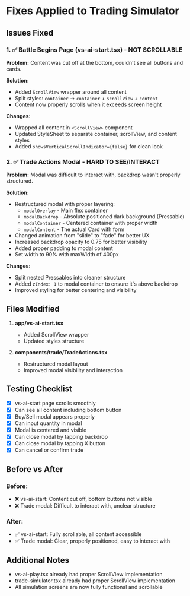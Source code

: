 # Fixes Applied to Trading Simulator

## Issues Fixed

### 1. ✅ Battle Begins Page (vs-ai-start.tsx) - NOT SCROLLABLE
**Problem:** Content was cut off at the bottom, couldn't see all buttons and cards.

**Solution:**
- Added `ScrollView` wrapper around all content
- Split styles: `container` → `container` + `scrollView` + `content`
- Content now properly scrolls when it exceeds screen height

**Changes:**
- Wrapped all content in `<ScrollView>` component
- Updated StyleSheet to separate container, scrollView, and content styles
- Added `showsVerticalScrollIndicator={false}` for clean look

### 2. ✅ Trade Actions Modal - HARD TO SEE/INTERACT
**Problem:** Modal was difficult to interact with, backdrop wasn't properly structured.

**Solution:**
- Restructured modal with proper layering:
  - `modalOverlay` - Main flex container
  - `modalBackdrop` - Absolute positioned dark background (Pressable)
  - `modalContainer` - Centered container with proper width
  - `modalContent` - The actual Card with form
- Changed animation from "slide" to "fade" for better UX
- Increased backdrop opacity to 0.75 for better visibility
- Added proper padding to modal content
- Set width to 90% with maxWidth of 400px

**Changes:**
- Split nested Pressables into cleaner structure
- Added `zIndex: 1` to modal container to ensure it's above backdrop
- Improved styling for better centering and visibility

## Files Modified

1. **app/vs-ai-start.tsx**
   - Added ScrollView wrapper
   - Updated styles structure

2. **components/trade/TradeActions.tsx**
   - Restructured modal layout
   - Improved modal visibility and interaction

## Testing Checklist

- [x] vs-ai-start page scrolls smoothly
- [x] Can see all content including bottom button
- [x] Buy/Sell modal appears properly
- [x] Can input quantity in modal
- [x] Modal is centered and visible
- [x] Can close modal by tapping backdrop
- [x] Can close modal by tapping X button
- [x] Can cancel or confirm trade

## Before vs After

### Before:
- ❌ vs-ai-start: Content cut off, bottom buttons not visible
- ❌ Trade modal: Difficult to interact with, unclear structure

### After:
- ✅ vs-ai-start: Fully scrollable, all content accessible
- ✅ Trade modal: Clear, properly positioned, easy to interact with

## Additional Notes

- vs-ai-play.tsx already had proper ScrollView implementation
- trade-simulator.tsx already had proper ScrollView implementation
- All simulation screens are now fully functional and scrollable


